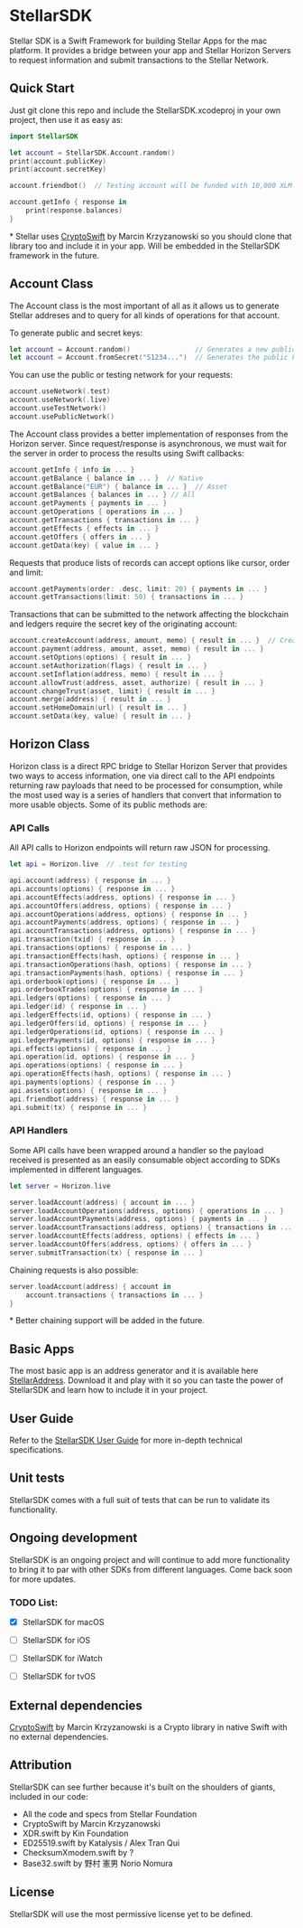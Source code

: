 # StellarSDK

Stellar SDK is a Swift Framework for building Stellar Apps for the mac platform. It provides a bridge between your app and Stellar Horizon Servers to request information and submit transactions to the Stellar Network.


## Quick Start

Just git clone this repo and include the StellarSDK.xcodeproj in your own project, then use it as easy as:

````Swift
import StellarSDK

let account = StellarSDK.Account.random()
print(account.publicKey)
print(account.secretKey)

account.friendbot()  // Testing account will be funded with 10,000 XLM

account.getInfo { response in
    print(response.balances)
}

````

\* Stellar uses [CryptoSwift](https://github.com/krzyzanowskim/CryptoSwift) by Marcin Krzyzanowski so you should clone that library too and include it in your app. Will be embedded in the StellarSDK framework in the future.


## Account Class

The Account class is the most important of all as it allows us to generate Stellar addreses and to query for all kinds of operations for that account. 

To generate public and secret keys:

````Swift
let account = Account.random()                // Generates a new public/secret key pair
let account = Account.fromSecret("S1234...")  // Generates the public key from secret key
````

You can use the public or testing network for your requests:

````Swift
account.useNetwork(.test)
account.useNetwork(.live)
account.useTestNetwork()
account.usePublicNetwork()
````

The Account class provides a better implementation of responses from the Horizon server. Since request/response is asynchronous, we must wait for the server in order to process the results using Swift callbacks:

````Swift
account.getInfo { info in ... }
account.getBalance { balance in ... }  // Native
account.getBalance("EUR") { balance in ... }  // Asset
account.getBalances { balances in ... } // All
account.getPayments { payments in ... }
account.getOperations { operations in ... }
account.getTransactions { transactions in ... }
account.getEffects { effects in ... }
account.getOffers { offers in ... }
account.getData(key) { value in ... }
````

Requests that produce lists of records can accept options like cursor, order and limit: 

````Swift
account.getPayments(order: .desc, limit: 20) { payments in ... }
account.getTransactions(limit: 50) { transactions in ... }
````

Transactions that can be submitted to the network affecting the blockchain and ledgers require the secret key of the originating account:

````Swift
account.createAccount(address, amount, memo) { result in ... }  // Creates new account and funds it
account.payment(address, amount, asset, memo) { result in ... }
account.setOptions(options) { result in ... }
account.setAuthorization(flags) { result in ... }
account.setInflation(address, memo) { result in ... }
account.allowTrust(address, asset, authorize) { result in ... }
account.changeTrust(asset, limit) { result in ... }
account.merge(address) { result in ... }
account.setHomeDomain(url) { result in ... }
account.setData(key, value) { result in ... }
````

## Horizon Class

Horizon class is a direct RPC bridge to Stellar Horizon Server that provides two ways to access information, one via direct call to the API endpoints returning raw payloads that need to be processed for consumption, while the most used way is a series of handlers that convert that information to more usable objects. Some of its public methods are:


### API Calls

All API calls to Horizon endpoints will return raw JSON for processing.

````Swift
let api = Horizon.live  // .test for testing

api.account(address) { response in ... }
api.accounts(options) { response in ... }
api.accountEffects(address, options) { response in ... }
api.accountOffers(address, options) { response in ... }
api.accountOperations(address, options) { response in ... }
api.accountPayments(address, options) { response in ... }
api.accountTransactions(address, options) { response in ... }
api.transaction(txid) { response in ... }
api.transactions(options) { response in ... }
api.transactionEffects(hash, options) { response in ... }
api.transactionOperations(hash, options) { response in ... }
api.transactionPayments(hash, options) { response in ... }
api.orderbook(options) { response in ... }
api.orderbookTrades(options) { response in ... }
api.ledgers(options) { response in ... }
api.ledger(id) { response in ... }
api.ledgerEffects(id, options) { response in ... }
api.ledgerOffers(id, options) { response in ... }
api.ledgerOperations(id, options) { response in ... }
api.ledgerPayments(id, options) { response in ... }
api.effects(options) { response in ... }
api.operation(id, options) { response in ... }
api.operations(options) { response in ... }
api.operationEffects(hash, options) { response in ... }
api.payments(options) { response in ... }
api.assets(options) { response in ... }
api.friendbot(address) { response in ... }
api.submit(tx) { response in ... }
````

### API Handlers

Some API calls have been wrapped around a handler so the payload received is presented as an easily consumable object according to SDKs implemented in different languages.

````Swift
let server = Horizon.live

server.loadAccount(address) { account in ... }
server.loadAccountOperations(address, options) { operations in ... }
server.loadAccountPayments(address, options) { payments in ... }
server.loadAccountTransactions(address, options) { transactions in ... }
server.loadAccountEffects(address, options) { effects in ... }
server.loadAccountOffers(address, options) { offers in ... }
server.submitTransaction(tx) { response in ... }
````

Chaining requests is also possible:

````Swift
server.loadAccount(address) { account in
    account.transactions { transactions in ... }
}
````

\* Better chaining support will be added in the future.


## Basic Apps

The most basic app is an address generator and it is available here [StellarAddress](). Download it and play with it so you can taste the power of StellarSDK and learn how to include it in your project.


## User Guide

Refer to the [StellarSDK User Guide](./docs/UserGuide.md) for more in-depth technical specifications.


## Unit tests

StellarSDK comes with a full suit of tests that can be run to validate its functionality.


## Ongoing development

StellarSDK is an ongoing project and will continue to add more functionality to bring it to par with other SDKs from different languages. Come back soon for more updates.

### TODO List:

- [x] StellarSDK for macOS
- [ ] StellarSDK for iOS
- [ ] StellarSDK for iWatch
- [ ] StellarSDK for tvOS


## External dependencies

[CryptoSwift](https://github.com/krzyzanowskim/CryptoSwift) by Marcin Krzyzanowski is a Crypto library in native Swift with no external dependencies.

## Attribution

StellarSDK can see further because it's built on the shoulders of giants, included in our code:

- All the code and specs from Stellar Foundation
- CryptoSwift by Marcin Krzyzanowski
- XDR.swift by Kin Foundation
- ED25519.swift by Katalysis / Alex Tran Qui
- ChecksumXmodem.swift by ?
- Base32.swift by 野村 憲男 Norio Nomura


## License

StellarSDK will use the most permissive license yet to be defined.
